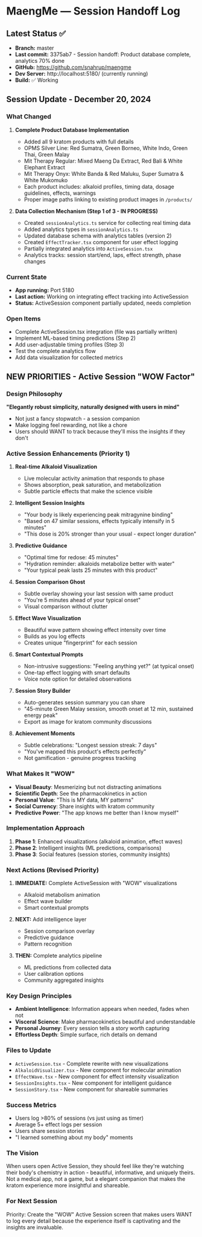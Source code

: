 # MaengMe — Session Handoff Log

## Latest Status ✅
- **Branch:** master  
- **Last commit:** 3375ab7 - Session handoff: Product database complete, analytics 70% done
- **GitHub:** https://github.com/snahrup/maengme
- **Dev Server:** http://localhost:5180/ (currently running)
- **Build:** ✅ Working

## Session Update - December 20, 2024

### What Changed
1. **Complete Product Database Implementation**
   - Added all 9 kratom products with full details
   - OPMS Silver Line: Red Sumatra, Green Borneo, White Indo, Green Thai, Green Malay
   - Mit Therapy Regular: Mixed Maeng Da Extract, Red Bali & White Elephant Extract
   - Mit Therapy Onyx: White Banda & Red Maluku, Super Sumatra & White Mukomuko
   - Each product includes: alkaloid profiles, timing data, dosage guidelines, effects, warnings
   - Proper image paths linking to existing product images in `/products/`

2. **Data Collection Mechanism (Step 1 of 3 - IN PROGRESS)**
   - Created `sessionAnalytics.ts` service for collecting real timing data
   - Added analytics types in `sessionAnalytics.ts`
   - Updated database schema with analytics tables (version 2)
   - Created `EffectTracker.tsx` component for user effect logging
   - Partially integrated analytics into `ActiveSession.tsx`
   - Analytics tracks: session start/end, laps, effect strength, phase changes

### Current State
- **App running:** Port 5180
- **Last action:** Working on integrating effect tracking into ActiveSession
- **Status:** ActiveSession component partially updated, needs completion

### Open Items
- Complete ActiveSession.tsx integration (file was partially written)
- Implement ML-based timing predictions (Step 2)
- Add user-adjustable timing profiles (Step 3)
- Test the complete analytics flow
- Add data visualization for collected metrics

## NEW PRIORITIES - Active Session "WOW Factor"

### Design Philosophy
**"Elegantly robust simplicity, naturally designed with users in mind"**
- Not just a fancy stopwatch - a session companion
- Make logging feel rewarding, not like a chore
- Users should WANT to track because they'll miss the insights if they don't

### Active Session Enhancements (Priority 1)
1. **Real-time Alkaloid Visualization**
   - Live molecular activity animation that responds to phase
   - Shows absorption, peak saturation, and metabolization
   - Subtle particle effects that make the science visible

2. **Intelligent Session Insights**
   - "Your body is likely experiencing peak mitragynine binding"
   - "Based on 47 similar sessions, effects typically intensify in 5 minutes"
   - "This dose is 20% stronger than your usual - expect longer duration"

3. **Predictive Guidance**
   - "Optimal time for redose: 45 minutes"
   - "Hydration reminder: alkaloids metabolize better with water"
   - "Your typical peak lasts 25 minutes with this product"

4. **Session Comparison Ghost**
   - Subtle overlay showing your last session with same product
   - "You're 5 minutes ahead of your typical onset"
   - Visual comparison without clutter

5. **Effect Wave Visualization**
   - Beautiful wave pattern showing effect intensity over time
   - Builds as you log effects
   - Creates unique "fingerprint" for each session

6. **Smart Contextual Prompts**
   - Non-intrusive suggestions: "Feeling anything yet?" (at typical onset)
   - One-tap effect logging with smart defaults
   - Voice note option for detailed observations

7. **Session Story Builder**
   - Auto-generates session summary you can share
   - "45-minute Green Malay session, smooth onset at 12 min, sustained energy peak"
   - Export as image for kratom community discussions

8. **Achievement Moments**
   - Subtle celebrations: "Longest session streak: 7 days"
   - "You've mapped this product's effects perfectly"
   - Not gamification - genuine progress tracking

### What Makes It "WOW"
- **Visual Beauty**: Mesmerizing but not distracting animations
- **Scientific Depth**: See the pharmacokinetics in action
- **Personal Value**: "This is MY data, MY patterns"
- **Social Currency**: Share insights with kratom community
- **Predictive Power**: "The app knows me better than I know myself"

### Implementation Approach
1. **Phase 1**: Enhanced visualizations (alkaloid animation, effect waves)
2. **Phase 2**: Intelligent insights (ML predictions, comparisons)
3. **Phase 3**: Social features (session stories, community insights)

### Next Actions (Revised Priority)
1. **IMMEDIATE:** Complete ActiveSession with "WOW" visualizations
   - Alkaloid metabolism animation
   - Effect wave builder
   - Smart contextual prompts
   
2. **NEXT:** Add intelligence layer
   - Session comparison overlay
   - Predictive guidance
   - Pattern recognition
   
3. **THEN:** Complete analytics pipeline
   - ML predictions from collected data
   - User calibration options
   - Community aggregated insights

### Key Design Principles
- **Ambient Intelligence**: Information appears when needed, fades when not
- **Visceral Science**: Make pharmacokinetics beautiful and understandable
- **Personal Journey**: Every session tells a story worth capturing
- **Effortless Depth**: Simple surface, rich details on demand

### Files to Update
- `ActiveSession.tsx` - Complete rewrite with new visualizations
- `AlkaloidVisualizer.tsx` - New component for molecular animation
- `EffectWave.tsx` - New component for effect intensity visualization
- `SessionInsights.tsx` - New component for intelligent guidance
- `SessionStory.tsx` - New component for shareable summaries

### Success Metrics
- Users log >80% of sessions (vs just using as timer)
- Average 5+ effect logs per session
- Users share session stories
- "I learned something about my body" moments

### The Vision
When users open Active Session, they should feel like they're watching their body's chemistry in action - beautiful, informative, and uniquely theirs. Not a medical app, not a game, but a elegant companion that makes the kratom experience more insightful and shareable.

### For Next Session
Priority: Create the "WOW" Active Session screen that makes users WANT to log every detail because the experience itself is captivating and the insights are invaluable.
